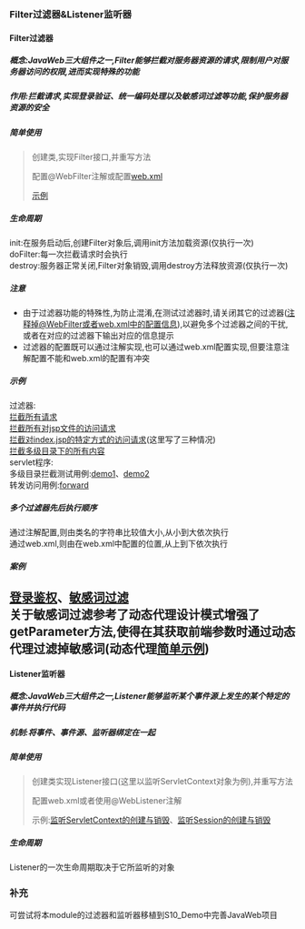 ### Filter过滤器&Listener监听器
#### Filter过滤器
##### 概念:JavaWeb三大组件之一,Filter能够拦截对服务器资源的请求,限制用户对服务器访问的权限,进而实现特殊的功能  

##### 作用:拦截请求,实现登录验证、统一编码处理以及敏感词过滤等功能,保护服务器资源的安全  

##### 简单使用
> 创建类,实现Filter接口,并重写方法
>
> 配置@WebFilter注解或配置[web.xml](web/WEB-INF/web.xml)
>
> [示例](src/com/entropy/web/filter/FilterTest.java)

##### 生命周期  
init:在服务启动后,创建Filter对象后,调用init方法加载资源(仅执行一次)  
doFilter:每一次拦截请求时会执行  
destroy:服务器正常关闭,Filter对象销毁,调用destroy方法释放资源(仅执行一次)

##### 注意
- 由于过滤器功能的特殊性,为防止混淆,在测试过滤器时,请关闭其它的过滤器(注释掉@WebFilter或者web.xml中的配置信息),以避免多个过滤器之间的干扰,或者在对应的过滤器下输出对应的信息提示
- 过滤器的配置既可以通过注解实现,也可以通过web.xml配置实现,但要注意注解配置不能和web.xml的配置有冲突

##### 示例  
过滤器:  
[拦截所有请求](src/com/entropy/web/filter/FilterTest.java)  
[拦截所有对jsp文件的访问请求](src/com/entropy/web/filter/FilterJsp.java)  
[拦截对index.jsp的特定方式的访问请求](src/com/entropy/web/filter/FilterIndex.java)(这里写了三种情况)  
[拦截多级目录下的所有内容](src/com/entropy/web/filter/FilterServletDemo.java)  
servlet程序:  
多级目录拦截测试用例:[demo1](src/com/entropy/web/servlet/ServletDemo1.java)、[demo2](src/com/entropy/web/servlet/ServletDemo1.java)  
转发访问用例:[forward](src/com/entropy/web/servlet/ServletForward.java)  

##### 多个过滤器先后执行顺序  
通过注解配置,则由类名的字符串比较值大小,从小到大依次执行  
通过web.xml,则由<filter-mapping>在web.xml中配置的位置,从上到下依次执行

##### 案例
[登录鉴权](src/com/entropy/web/demo/filter/LoginFilter.java)、[敏感词过滤](src/com/entropy/web/demo/filter/WordFilter.java)  
关于敏感词过滤参考了动态代理设计模式增强了getParameter方法,使得在其获取前端参数时通过动态代理过滤掉敏感词(动态代理[简单示例](src/com/entropy/test/ProxyTest.java))
---
#### Listener监听器
##### 概念:JavaWeb三大组件之一,Listener能够监听某个事件源上发生的某个特定的事件并执行代码
##### 机制:将事件、事件源、监听器绑定在一起
##### 简单使用
> 创建类实现Listener接口(这里以监听ServletContext对象为例),并重写方法
>
> 配置web.xml或者使用@WebListener注解
>
> 示例:[监听ServletContext的创建与销毁](src/com/entropy/web/listener/ContextListener.java)、[监听Session的创建与销毁](src/com/entropy/web/listener/SessionListener.java)
##### 生命周期
Listener的一次生命周期取决于它所监听的对象

### 补充
可尝试将本module的过滤器和监听器移植到S10_Demo中完善JavaWeb项目